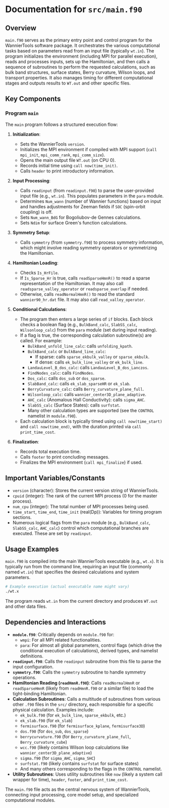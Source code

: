 # Documentation for `src/main.f90`

## Overview

`main.f90` serves as the primary entry point and control program for the WannierTools software package. It orchestrates the various computational tasks based on parameters read from an input file (typically `wt.in`). The program initializes the environment (including MPI for parallel execution), reads and processes inputs, sets up the Hamiltonian, and then calls a sequence of subroutines to perform the requested calculations, such as bulk band structures, surface states, Berry curvature, Wilson loops, and transport properties. It also manages timing for different computational stages and outputs results to `WT.out` and other specific files.

## Key Components

### Program `main`

The `main` program follows a structured execution flow:

1.  **Initialization**:
    *   Sets the WannierTools `version`.
    *   Initializes the MPI environment if compiled with MPI support (`call mpi_init`, `mpi_comm_rank`, `mpi_comm_size`).
    *   Opens the main output file `WT.out` (on CPU 0).
    *   Records initial time using `call now(time_init)`.
    *   Calls `header` to print introductory information.

2.  **Input Processing**:
    *   Calls `readinput` (from `readinput.f90`) to parse the user-provided input file (e.g., `wt.in`). This populates parameters in the `para` module.
    *   Determines `Num_wann` (number of Wannier functions) based on input and handles adjustments for Zeeman fields if `SOC` (spin-orbit coupling) is off.
    *   Sets `Num_wann_BdG` for Bogoliubov-de Gennes calculations.
    *   Sets `Ndim` for surface Green's function calculations.

3.  **Symmetry Setup**:
    *   Calls `symmetry` (from `symmetry.f90`) to process symmetry information, which might involve reading symmetry operators or symmetrizing the Hamiltonian.

4.  **Hamiltonian Loading**:
    *   Checks `Is_HrFile`.
    *   If `Is_Sparse_Hr` is true, calls `readSparseHmnR()` to read a sparse representation of the Hamiltonian. It may also call `readsparse_valley_operator` or `readsparse_overlap` if needed.
    *   Otherwise, calls `readNormalHmnR()` to read the standard `wannier90_hr.dat` file. It may also call `read_valley_operator`.

5.  **Conditional Calculations**:
    *   The program then enters a large series of `if` blocks. Each block checks a boolean flag (e.g., `BulkBand_calc`, `SlabSS_calc`, `Wilsonloop_calc`) from the `para` module (set during input reading).
    *   If a flag is true, the corresponding calculation subroutine(s) are called. For example:
        *   `BulkBand_unfold_line_calc`: calls `unfolding_kpath`.
        *   `BulkBand_calc` or `BulkBand_line_calc`:
            *   If sparse: calls `sparse_ekbulk_valley` or `sparse_ekbulk`.
            *   If dense: calls `ek_bulk_line_valley` or `ek_bulk_line`.
        *   `LandauLevel_B_dos_calc`: calls `LandauLevel_B_dos_Lanczos`.
        *   `FindNodes_calc`: calls `FindNodes`.
        *   `Dos_calc`: calls `dos_sub` or `dos_sparse`.
        *   `SlabBand_calc`: calls `ek_slab_sparseHR` or `ek_slab`.
        *   `BerryCurvature_calc`: calls `Berry_curvature_plane_full`.
        *   `Wilsonloop_calc`: calls `wannier_center3D_plane_adaptive`.
        *   `AHC_calc` (Anomalous Hall Conductivity): calls `sigma_AHC`.
        *   `SlabSS_calc` (Surface States): calls `surfstat`.
        *   Many other calculation types are supported (see the `CONTROL` namelist in `module.f90`).
    *   Each calculation block is typically timed using `call now(time_start)` and `call now(time_end)`, with the duration printed via `call print_time_cost`.

6.  **Finalization**:
    *   Records total execution time.
    *   Calls `footer` to print concluding messages.
    *   Finalizes the MPI environment (`call mpi_finalize`) if used.

## Important Variables/Constants

-   `version` (character): Stores the current version string of WannierTools.
-   `cpuid` (integer): The rank of the current MPI process (0 for the master process).
-   `num_cpu` (integer): The total number of MPI processes being used.
-   `time_start`, `time_end`, `time_init` (real(Dp)): Variables for timing program sections.
-   Numerous logical flags from the `para` module (e.g., `BulkBand_calc`, `SlabSS_calc`, `AHC_calc`) control which computational branches are executed. These are set by `readinput`.

## Usage Examples

`main.f90` is compiled into the main WannierTools executable (e.g., `wt.x`). It is typically run from the command line, requiring an input file (commonly named `wt.in`) that specifies the desired calculations and system parameters.

```bash
# Example execution (actual executable name might vary)
./wt.x
```
The program reads `wt.in` from the current directory and produces `WT.out` and other data files.

## Dependencies and Interactions

-   **`module.f90`**: Critically depends on `module.f90` for:
    *   `wmpi`: For all MPI related functionalities.
    *   `para`: For almost all global parameters, control flags (which drive the conditional execution of calculations), derived types, and namelist definitions.
-   **`readinput.f90`**: Calls the `readinput` subroutine from this file to parse the input configuration.
-   **`symmetry.f90`**: Calls the `symmetry` subroutine to handle symmetry operations.
-   **Hamiltonian Reading (`readHmnR.f90`)**: Calls `readNormalHmnR` or `readSparseHmnR` (likely from `readHmnR.f90` or a similar file) to load the tight-binding Hamiltonian.
-   **Calculation Subroutines**: Calls a multitude of subroutines from various other `.f90` files in the `src/` directory, each responsible for a specific physical calculation. Examples include:
    *   `ek_bulk.f90` (for `ek_bulk_line`, `sparse_ekbulk`, etc.)
    *   `ek_slab.f90` (for `ek_slab`)
    *   `fermisurface.f90` (for `fermisurface_kplane`, `fermisurface3D`)
    *   `dos.f90` (for `dos_sub`, `dos_sparse`)
    *   `berrycurvature.f90` (for `Berry_curvature_plane_full`, `Berry_curvature_cube`)
    *   `wcc.f90` (likely contains Wilson loop calculations like `wannier_center3D_plane_adaptive`)
    *   `sigma.f90` (for `sigma_AHC`, `sigma_SHC`)
    *   `surfstat.f90` (likely contains `surfstat` for surface states)
    *   And many others corresponding to the flags in the `CONTROL` namelist.
-   **Utility Subroutines**: Uses utility subroutines like `now` (likely a system call wrapper for time), `header`, `footer`, and `print_time_cost`.

The `main.f90` file acts as the central nervous system of WannierTools, connecting input processing, core model setup, and specialized computational modules.
```

